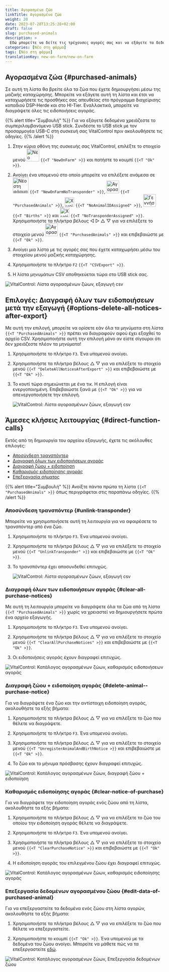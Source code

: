 ```yaml
---
title: Αγορασμένα ζώα
linkTitle: Αγορασμένα ζώα
weight: 20
date: 2023-07-28T13:25:28+02:00
draft: false
slug: purchased-animals
description: >
  Εδώ μπορείτε να δείτε τις τρέχουσες αγορές σας και να εξάγετε τα δεδομένα.
categories: [Νέο στη φάρμα]
tags: [Νέο στη φάρμα]
translationKey: new-on-farm/new-on-farm
---
```

## Αγορασμένα ζώα {#purchased-animals}

Σε αυτή τη λίστα θα βρείτε όλα τα ζώα που έχετε δημιουργήσει μέσω της μαζικής καταχώρησης. Μπορείτε να εξάγετε αυτή τη λίστα και έτσι να καταχωρήσετε τις προσθήκες σας απευθείας στο πρόγραμμα διαχείρισης κοπαδιού DSP-Herde και στο HI-Tier. Εναλλακτικά, μπορείτε να διαγράψετε όλες τις ειδοποιήσεις αγοράς.

{{% alert title="Συμβουλή" %}}
Για να εξάγετε δεδομένα χρειάζεστε το συμπεριλαμβανόμενο USB stick. Συνδέστε το USB stick με τον προσαρμογέα USB-C στη συσκευή σας VitalControl πριν ακολουθήσετε τις οδηγίες.
{{% /alert %}}

1. Στην κύρια οθόνη της συσκευής σας VitalControl, επιλέξτε το στοιχείο μενού <img src="/icons/main/new-on-farm.svg" width="40" align="bottom" alt="Νέο στη φάρμα" /> `{{<T "NewOnFarm" >}}` και πατήστε το κουμπί `{{<T "Ok" >}}`.

2. Ανοίγει ένα υπομενού στο οποίο μπορείτε να επιλέξετε ανάμεσα σε <img src="/icons/registration/new-on-farm-no-transponder.svg" width="50" align="bottom" alt="Νέο στη φάρμα, χωρίς transponder" /> `{{<T "NewOnFarmNoTransponder" >}}`, <img src="/icons/main/new-on-farm.svg" width="40" align="bottom" alt="Αγορασμένα ζώα" /> `{{<T "PurchasedAnimals" >}}`, <img src="/icons/registration/no-eartag-number.svg" width="30" align="bottom" alt="Χωρίς εθνικό αριθμό ταυτότητας ζώου" /> `{{<T "NoAnimalIDAssigned" >}}`, <img src="/icons/main/births.svg" width="40" align="bottom" alt="Γεννήσεις" /> `{{<T "Births" >}}` και <img src="/icons/registration/no-transponder.svg" width="30" align="bottom" alt="Χωρίς εκχωρημένο transponder" /> `{{<T "NoTransponderAssigned" >}}`. Χρησιμοποιήστε τα πλήκτρα βέλους ◁ ▷ △ ▽ για να επιλέξετε το στοιχείο μενού <img src="/icons/main/new-on-farm.svg" width="40" align="bottom" alt="Αγορασμένα ζώα" /> `{{<T "PurchasedAnimals" >}}` και επιβεβαιώστε με `{{<T "Ok" >}}`.

3. Ανοίγει μια λίστα με τις αγορές σας που έχετε καταχωρήσει μέσω του στοιχείου μενού μαζικής καταχώρησης.

4. Χρησιμοποιήστε το πλήκτρο `F2` `{{<T "CSVExport" >}}`.

5. Η λίστα μηνυμάτων CSV αποθηκεύεται τώρα στο USB stick σας.

![VitalControl: Λίστα αγορασμένων ζώων, εξαγωγή csv](../images/purchasedanimals.png "Αγορασμένα ζώα, εξαγωγή csv")

## Επιλογές: Διαγραφή όλων των ειδοποιήσεων μετά την εξαγωγή {#options-delete-all-notices-after-export}

Με αυτή την επιλογή, μπορείτε να ορίσετε εάν όλα τα μηνύματα στη λίστα `{{<T "PurchasedAnimals" >}}` πρέπει να διαγραφούν αφού έχει εξαχθεί το αρχείο CSV. Χρησιμοποιήστε αυτή την επιλογή μόνο αν είστε σίγουροι ότι δεν χρειάζεστε πλέον τα μηνύματα!

1. Χρησιμοποιήστε το πλήκτρο `F3`. Ένα υπομενού ανοίγει.

2. Χρησιμοποιήστε τα πλήκτρα βέλους △ ▽ για να επιλέξετε το στοιχείο μενού `{{<T "DeleteAllNoticesAfterExport" >}}` και επιβεβαιώστε με `{{<T "Ok" >}}`.

3. Το κουτί τώρα σημειώνεται με ένα τικ. Η επιλογή είναι ενεργοποιημένη. Επιβεβαιώστε ξανά με `{{<T "Ok" >}}` για να απενεργοποιήσετε την επιλογή.

    ![VitalControl: Λίστα αγορασμένων ζώων, εξαγωγή csv](../images/delete-all.png "Διαγραφή όλων των ειδοποιήσεων μετά την εξαγωγή")    

## Άμεσες κλήσεις λειτουργίας {#direct-function-calls}

Εκτός από τη δημιουργία του αρχείου εξαγωγής, έχετε τις ακόλουθες επιλογές:

- [Αποσύνδεση τρανσπόντερ](#unlink-transponder)
- [Διαγραφή όλων των ειδοποιήσεων αγοράς](#clear-all-purchase-notices)
- [Διαγραφή ζώου + ειδοποίηση](#delete-animal--purchase-notice)
- [Καθαρισμός ειδοποίησης αγοράς](#clear-notice-of-purchase)
- [Επεξεργασία σήματος](#edit-data-of-purchased-animal)

{{% alert title="Συμβουλή" %}}
Ανοίξτε πάντα πρώτα τη λίστα `{{<T "PurchasedAnimals" >}}` όπως περιγράφεται στις παραπάνω οδηγίες.
{{% /alert %}}

### Αποσύνδεση τρανσπόντερ {#unlink-transponder}

Μπορείτε να χρησιμοποιήσετε αυτή τη λειτουργία για να αφαιρέσετε το τρανσπόντερ από ένα ζώο.

1. Χρησιμοποιήστε το πλήκτρο `F3`. Ένα υπομενού ανοίγει.

2. Χρησιμοποιήστε τα πλήκτρα βέλους △ ▽ για να επιλέξετε το στοιχείο μενού `{{<T "UnlinkTransponder" >}}` και επιβεβαιώστε με `{{<T "Ok" >}}`.

3. Το τρανσπόντερ έχει αποσυνδεθεί επιτυχώς.

    ![VitalControl: Λίστα αγορασμένων ζώων, εξαγωγή csv](../images/unlink-transponder.png "Αγορασμένα ζώα, αποσύνδεση τρανσπόντερ")

### Διαγραφή όλων των ειδοποιήσεων αγοράς {#clear-all-purchase-notices}

Με αυτή τη λειτουργία μπορείτε να διαγράψετε όλα τα ζώα από τη λίστα `{{<T "PurchasedAnimals" >}}` χωρίς να χρειαστεί να δημιουργήσετε πρώτα ένα αρχείο εξαγωγής.

1. Χρησιμοποιήστε το πλήκτρο `F3`. Ένα υπομενού ανοίγει.

2. Χρησιμοποιήστε τα πλήκτρα βέλους △ ▽ για να επιλέξετε το στοιχείο μενού `{{<T "ClearAllPurchaseNotices" >}}` και επιβεβαιώστε με `{{<T "Ok" >}}`.

3. Οι ειδοποιήσεις αγοράς έχουν διαγραφεί επιτυχώς.

![VitalControl: Κατάλογος αγορασμένων ζώων, καθαρισμός ειδοποιήσεων αγοράς](../images/clear.png "Καθαρισμός όλων των ειδοποιήσεων αγοράς")

### Διαγραφή ζώου + ειδοποίηση αγοράς {#delete-animal--purchase-notice}

Για να διαγράψετε ένα ζώο και την αντίστοιχη ειδοποίηση αγοράς, ακολουθήστε τα εξής βήματα:

1. Χρησιμοποιήστε τα πλήκτρα βέλους △ ▽ για να επιλέξετε το ζώο που θέλετε να διαγράψετε.

2. Χρησιμοποιήστε το πλήκτρο `F3`. Ένα υπομενού ανοίγει.

3. Χρησιμοποιήστε τα πλήκτρα βέλους △ ▽ για να επιλέξετε το στοιχείο μενού `{{<T "UnregisterAnimalAndBirthNotice >}}` και επιβεβαιώστε με `{{<T "Ok" >}}`.

4. Το ζώο και το μήνυμα πρόσβασης έχουν διαγραφεί επιτυχώς.

![VitalControl: Κατάλογος αγορασμένων ζώων, διαγραφή ζώου + ειδοποίηση](../images/delete.png "Διαγραφή ζώου + ειδοποίηση")

### Καθαρισμός ειδοποίησης αγοράς {#clear-notice-of-purchase}

Για να διαγράψετε την ειδοποίηση αγοράς ενός ζώου από τη λίστα, ακολουθήστε τα εξής βήματα:

1. Χρησιμοποιήστε τα πλήκτρα βέλους △ ▽ για να επιλέξετε το ζώο του οποίου την ειδοποίηση αγοράς θέλετε να διαγράψετε.

2. Χρησιμοποιήστε το πλήκτρο `F3`. Ένα υπομενού ανοίγει.

3. Χρησιμοποιήστε τα πλήκτρα βέλους △ ▽ για να επιλέξετε το στοιχείο μενού `{{<T "ClearPurchaseNotice" >}}` και επιβεβαιώστε με `{{<T "Ok" >}}`.

4. Η ειδοποίηση αγοράς του επιλεγμένου ζώου έχει διαγραφεί επιτυχώς.

![VitalControl: Κατάλογος αγορασμένων ζώων, καθαρισμός ειδοποίησης αγοράς](../images/clearnotice.png "Καθαρισμός ειδοποίησης αγοράς")

### Επεξεργασία δεδομένων αγορασμένου ζώου {#edit-data-of-purchased-animal}

Για να επεξεργαστείτε τα δεδομένα ενός ζώου στη λίστα αγορών, ακολουθήστε τα εξής βήματα:

1. Χρησιμοποιήστε τα πλήκτρα βέλους △ ▽ για να επιλέξετε το ζώο που θέλετε να επεξεργαστείτε.

2. Χρησιμοποιήστε το κουμπί `{{<T "Ok" >}}`. Ένα υπομενού με τα δεδομένα του ζώου ανοίγει. Μπορείτε να μάθετε πώς να τα επεξεργαστείτε [εδώ](/el/docs/actions/edit/#edit-animal-data).

![VitalControl: Κατάλογος αγορασμένων ζώων, Επεξεργασία δεδομένων ζώου](../images/edit.png "Επεξεργασία δεδομένων αγορασμένου ζώου")
